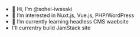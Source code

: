 - 👋 Hi, I’m @sohei-iwasaki
- 👀 I’m interested in Nuxt.js, Vue.js, PHP/WordPress
- 🌱 I’m currently learning headless CMS waebsite 
- I'll currentry build JamStack site 
<!---
sohei-iwasaki/sohei-iwasaki is a ✨ special ✨ repository because its `README.md` (this file) appears on your GitHub profile.
You can click the Preview link to take a look at your changes.
--->
